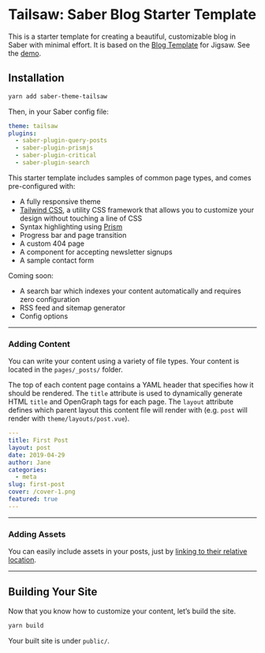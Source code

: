 # Tailsaw: Saber Blog Starter Template

This is a starter template for creating a beautiful, customizable blog in Saber with minimal effort. It is based on the [Blog Template](https://github.com/tightenco/jigsaw-blog-template) for Jigsaw. See the [demo](http://tailsaw.saber.land).

## Installation

```bash
yarn add saber-theme-tailsaw
```

Then, in your Saber config file:

```yml
theme: tailsaw
plugins:
  - saber-plugin-query-posts
  - saber-plugin-prismjs
  - saber-plugin-critical
  - saber-plugin-search
```

This starter template includes samples of common page types, and comes pre-configured with:

- A fully responsive theme
- [Tailwind CSS](https://tailwindcss.com/), a utility CSS framework that allows you to customize your design without touching a line of CSS
- Syntax highlighting using [Prism](https://prismjs.com)
- Progress bar and page transition
- A custom 404 page
- A component for accepting newsletter signups
- A sample contact form

Coming soon:

- A search bar which indexes your content automatically and requires zero configuration
- RSS feed and sitemap generator
- Config options

---

### Adding Content

You can write your content using a variety of file types. Your content is located in the `pages/_posts/` folder.

The top of each content page contains a YAML header that specifies how it should be rendered. The `title` attribute is used to dynamically generate HTML `title` and OpenGraph tags for each page. The `layout` attribute defines which parent layout this content file will render with (e.g. `post` will render with `theme/layouts/post.vue`).

```yaml
---
title: First Post
layout: post
date: 2019-04-29
author: Jane
categories:
  - meta
slug: first-post
cover: /cover-1.png
featured: true
---

```

---

### Adding Assets

You can easily include assets in your posts, just by [linking to their relative location](https://saber.land/docs/images-fonts-and-files.html).

---

## Building Your Site

Now that you know how to customize your content, let’s build the site.

```bash
yarn build
```

Your built site is under `public/`.

